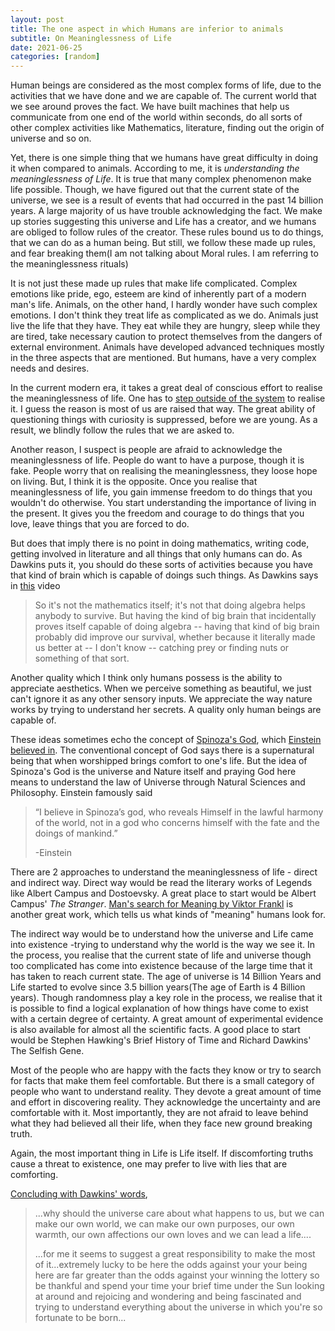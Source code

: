 ```yaml
---
layout: post
title: The one aspect in which Humans are inferior to animals
subtitle: On Meaninglessness of Life
date: 2021-06-25
categories: [random]
---
```



Human beings are considered as the most complex forms of life, due to the activities that we have done and we are capable of. The current world that we see around proves the fact. We have built machines that help us communicate from one end of the world within seconds, do all sorts of other complex activities like Mathematics, literature, finding out the origin of universe and so on.

Yet, there is one simple thing that we humans have great difficulty in doing it when compared to animals. According to me, it is *understanding the meaninglessness of Life*. It is true that many complex phenomenon make life possible. Though, we have figured out that the current state of the universe, we see is a result of events that had occurred in the past 14 billion years. A large majority of us have trouble acknowledging the fact. We make up stories suggesting this universe and Life has a creator, and we humans are obliged to follow rules of the creator. These rules bound us to do things, that we can do as a human being. But still, we follow these made up rules, and fear breaking them(I am not talking about Moral rules. I am referring to the meaninglessness rituals)

It is not just these made up rules that make life complicated. Complex emotions like pride, ego, esteem are kind of inherently part of a modern man's life. Animals, on the other hand, I hardly wonder have such complex emotions. I don't think they treat life as complicated as we do. Animals just live the life that they have. They eat while they are hungry, sleep while they are tired, take necessary caution to protect themselves from the dangers of external environment. Animals have developed advanced techniques mostly in the three aspects that are mentioned. But humans, have a very complex needs and desires.

In the current modern era, it takes a great deal of conscious effort to realise the meaninglessness of life. One has to [step outside of the system](https://rakaar.github.io/2021-02-26-stepping-out-of-system/) to realise it. I guess the reason is most of us are raised that way. The great ability of questioning things with curiosity is suppressed, before we are young. As a result, we blindly follow the rules that we are asked to.

Another reason, I suspect is people are afraid to acknowledge the meaninglessness of life. People do want to have a purpose, though it is fake. People worry that on realising the meaninglessness, they loose hope on living. But, I think it is the opposite. Once you realise that meaninglessness of life,  you gain immense freedom to do things that you wouldn't do otherwise. You start understanding the importance of living in the present. It gives you the freedom and courage to do things that you love, leave things that you are forced to do.

But does that imply there is no point in doing mathematics, writing code, getting involved in literature and all things that only humans can do. As Dawkins puts it, you should do these sorts of activities because you have that kind of brain which is capable of doings such things. As Dawkins says in [this](https://www.youtube.com/watch?v=gWRumo75pgc) video 

> So it's not the mathematics itself; it's not that doing algebra helps anybody to survive. But having the kind of big brain that incidentally proves itself capable of doing algebra -- having that kind of big brain probably did improve our survival, whether because it literally made us better at -- I don't know -- catching prey or finding nuts or something of that sort.

Another quality which I think only humans possess is the ability to appreciate aesthetics. When we perceive something as beautiful, we just can't ignore it as any other sensory inputs. We appreciate the way nature works by trying to understand her secrets. A quality only human beings are capable of. 

These ideas sometimes echo the concept of [Spinoza's God](https://www.youtube.com/watch?v=pVEeXjPiw54), which [Einstein believed in](https://rakaar.github.io/2021-03-01-einstein-book/). The conventional concept of God says there is a supernatural being that when worshipped brings comfort to one's life. But the idea of Spinoza's God is the universe and Nature itself and praying God here means to understand the law of Universe through Natural Sciences and Philosophy. Einstein famously said

> “I believe in Spinoza’s god, who reveals Himself in the lawful  harmony of the world, not in a god who concerns himself with the fate  and the doings of mankind.”
>
> -Einstein

There are 2 approaches to understand the meaninglessness of life - direct and indirect way. Direct way would be read the literary works of Legends like Albert Campus and Dostoevsky. A great place to start would be Albert Campus' *The Stranger*. [Man's search for Meaning by Viktor Frankl](https://rakaar.github.io/2021-03-16-man-meaning/) is another great work, which tells us what kinds of "meaning" humans look for.

The indirect way would be to understand how the universe and Life came into existence -trying to understand why the world is the way we see it. In the process, you realise that the current state of life and universe though too complicated has come into existence because of the large time that it has taken to reach current state. The age of universe is 14 Billion Years and Life started to evolve since 3.5 billion years(The age of Earth is 4 Billion years). Though randomness play a key role in the process, we realise that it is possible to find a logical explanation of how things have come to exist with a certain degree of certainty. A great amount of experimental evidence is also available for almost all the scientific facts. A good place to start would be Stephen Hawking's Brief History of Time and Richard Dawkins' The Selfish Gene. 

Most of the people who are happy with the facts they know or try to search for facts that make them feel comfortable. But there is a small category of people who want to understand reality. They devote a great amount of time and effort in discovering reality. They acknowledge the uncertainty and are comfortable with it. Most importantly, they are not afraid to leave behind what they had believed all their life, when they face new ground breaking truth.

Again, the most important thing in Life is Life itself. If discomforting truths cause a threat to existence, one may prefer to live with lies that are comforting.   

[Concluding with Dawkins' words](https://youtu.be/2kVaM8SJlSg?t=3278),  

> ...why should the universe care about what happens to us, but we can make our own world, we can make our own purposes, our own warmth, our own affections our own loves and we can lead a life....
>
> ...for me it seems to suggest a great responsibility to make the most of it...extremely lucky to be here the odds against your your being here are far greater than the odds against your winning the lottery so be thankful and spend your time your brief time under the Sun looking at around and rejoicing and wondering and being fascinated and trying to understand everything about the universe in which you're so fortunate to be born...

